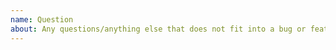 ```yaml
---
name: Question
about: Any questions/anything else that does not fit into a bug or feature request
---
```


<!-- A clear and concise description of what your question is.-->